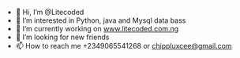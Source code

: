 - 👋 Hi, I’m @Litecoded
- 👀 I’m interested in Python, java and Mysql data bass
- 🌱 I’m currently working on www.litecoded.com.ng
- 💞️ I’m looking for new friends
- 📫 How to reach me +2349065541268 or chippluxcee@gmail.com

<!---
Litecoded/Litecoded is a ✨ special ✨ repository because its `README.md` (this file) appears on your GitHub profile.
You can click the Preview link to take a look at your changes.
--->
